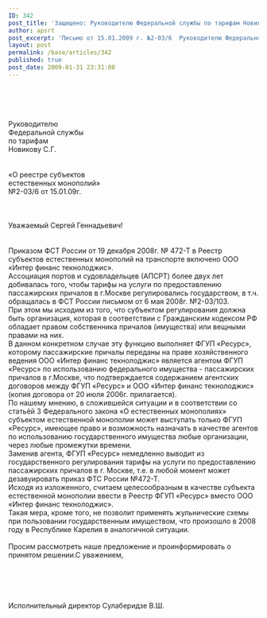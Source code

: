 ```yaml
---
ID: 342
post_title: 'Защищено: Руководителю Федеральной службы по тарифам Новикову С. Г.'
author: apsrt
post_excerpt: 'Письмо от 15.01.2009 г. №2-03/6  Руководителю Федеральной службы по тарифам Новикову С. Г. по вопросу внесения изменений в реестр субъектов естественных монополий на транспорте.'
layout: post
permalink: /base/articles/342
published: true
post_date: 2009-01-31 23:31:00
---
```

<br />
<br />
<br />
<br />
                                                                                            Руководителю<br />
                                                                                            Федеральной службы<br />
                                                                                            по тарифам<br />
                                                                                            Новикову С.Г.<br />
<br />
<br />
«О реестре субъектов <br />
естественных монополий»<br />
№2-03/6 от 15.01.09г.<br />
<br />
<br />
<br />
Уважаемый Сергей Геннадьевич!<br />
<br />
<br />
    Приказом ФСТ России от 19 декабря 2008г. № 472-Т в Реестр субъектов естественных монополий на транспорте включено ООО «Интер финанс текнолоджис».<br />
    Ассоциация портов и судовладельцев (АПСРТ) более двух лет добивалась того, чтобы тарифы на услуги по предоставлению пассажирских причалов в г.Москве регулировались государством, в т.ч. обращалась в ФСТ России письмом от 6 мая 2008г. №2-03/103.<br />
    При этом мы исходим из того, что субъектом регулирования должна быть организация, которая  в соответствии с Гражданским кодексом РФ обладает правом собственника причалов (имущества) или вещными правами на них.<br />
    В данном конкретном случае эту функцию выполняет ФГУП «Ресурс», которому пассажирские причалы переданы на праве хозяйственного  ведения  ООО «Интер финанс текнолоджис» является агентом ФГУП «Ресурс» по использованию федерального имущества - пассажирских причалов в г.Москве, что подтверждается содержанием агентских договоров  между ФГУП «Ресурс» и ООО «Интер финанс текнолоджис» (копия договора от 20 июля 2006г. прилагается).<br />
    По нашему мнению, в сложившейся ситуации и в соответствии со статьёй 3 Федерального закона «О естественных монополиях»  субъектом естественной монополии может выступать только ФГУП «Ресурс», имеющее право и возможность назначать в качестве агентов по использованию государственного имущества любые организации, через любые промежутки времени.<br />
    Заменив агента, ФГУП «Ресурс» немедленно выводит из государственного регулирования тарифы на услуги по предоставлению пассажирских причалов в г. Москве, т.е. в любой момент может дезавуировать приказ ФТС России №472-Т.<br />
    Исходя из изложенного, считаем целесообразным в качестве субъекта естественной монополии ввести в Реестр ФГУП «Ресурс» вместо ООО «Интер финанс текнолоджис».<br />
    Такая мера, кроме того, не позволит применять жульнические схемы при пользовании государственным имуществом, что произошло в 2008 году в Республике Карелия в аналогичной ситуации.<br />
<br />
    Просим рассмотреть наше предложение и проинформировать о принятом решении.С уважением,<br />
<br />
<br />
<br />
<br />
<br />
Исполнительный директор                                           Сулаберидзе  В.Ш.  <br />